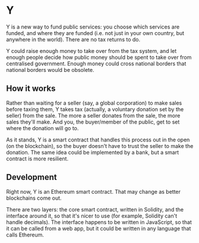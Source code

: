 # Y

Y is a new way to fund public services: you choose which services are funded, and where they are funded (i.e. not just in your own country, but anywhere in the world). There are no tax returns to do.

Y could raise enough money to take over from the tax system, and let enough people decide how public money should be spent to take over from centralised government. Enough money could cross national borders that national borders would be obsolete.

## How it works

Rather than waiting for a seller (say, a global corporation) to make sales before taxing them, Y takes tax (actually, a voluntary donation set by the seller) from the sale. The more a seller donates from the sale, the more sales they'll make. And you, the buyer/member of the public, get to set where the donation will go to.

As it stands, Y is a smart contract that handles this process out in the open (on the blockchain), so the buyer doesn't have to trust the seller to make the donation. The same idea could be implemented by a bank, but a smart contract is more resilient.

## Development

Right now, Y is an Ethereum smart contract. That may change as better blockchains come out.

There are two layers: the core smart contract, written in Solidity, and the interface around it, so that it's nicer to use (for example, Solidity can't handle decimals). The interface happens to be written in JavaScript, so that it can be called from a web app, but it could be written in any language that calls Ethereum.
